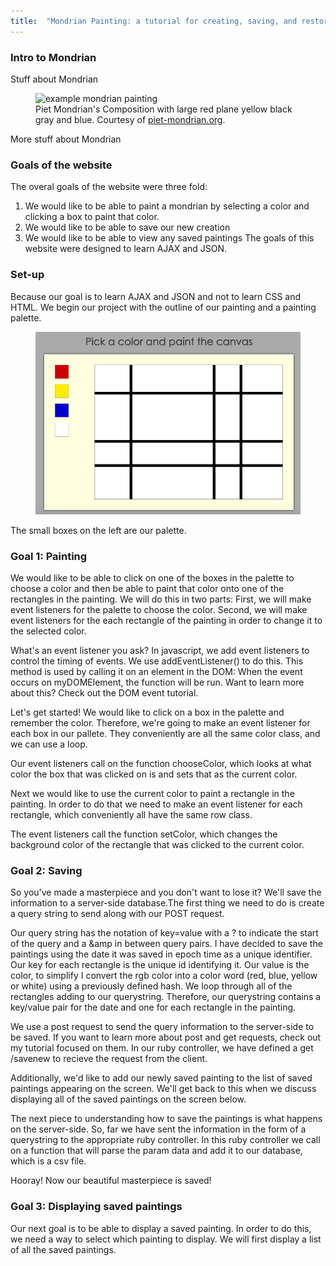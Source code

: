```yaml
---
title:  "Mondrian Painting: a tutorial for creating, saving, and restoring on the web"
---
```


### Intro to Mondrian
Stuff about Mondrian
<figure>
	<img src="http://www.piet-mondrian.org/images/paintings/composition-with-large-red-plane-yellow-black-gray-and-blue.jpg" alt="example mondrian painting" alt="Piet Mondrian's painting">
	<figcaption>Piet Mondrian's Composition with large red plane yellow black gray and blue. Courtesy of <a href="http://www.piet-mondrian.org">piet-mondrian.org</a>.</figcaption>
</figure>
More stuff about Mondrian

### Goals of the website
The overal goals of the website were three fold:
1. We would like to be able to paint a mondrian by selecting a color and clicking a box to paint that color.
2. We would like to be able to save our new creation
3. We would like to be able to view any saved paintings
The goals of this website were designed to learn AJAX and JSON.

### Set-up
Because our goal is to learn AJAX and JSON and not to learn CSS and HTML. We begin our project with the outline of our painting and a painting palette.
<figure>
	<img src="assets/MondrianScreenshot.png" alt="blank mondrian">
</figure>
The small boxes on the left are our palette.

### Goal 1: Painting
We would like to be able to click on one of the boxes in the palette to choose a color and then be able to paint that color onto one of the rectangles in the painting. We will do this in two parts: First, we will make event listeners for the palette to choose the color. Second, we will make event listeners for the each rectangle of the painting in order to change it to the selected color.

What's an event listener you ask? In javascript, we add event listeners to control the timing of events. We use addEventListener() to do this. This method is used by calling it on an element in the DOM: <script src="https://gist.github.com/LeannaRM/b5d074277abc4d646f75867c04767f8f.js"></script> When the event occurs on myDOMElement, the function will be run. Want to learn more about this? Check out the DOM event tutorial.

Let's get started! We would like to click on a box in the palette and remember the color. Therefore, we're going to make an event listener for each box in our pallete. They conveniently are all the same color class, and we can use a loop.
	
<script src="https://gist.github.com/LeannaRM/a3bd4f729fcf686ab41a98aab20d040a.js"></script>

Our event listeners call on the function chooseColor, which looks at what color the box that was clicked on is and sets that as the current color.

Next we would like to use the current color to paint a rectangle in the painting. In order to do that we need to make an event listener for each rectangle, which conveniently all have the same row class.

<script src="https://gist.github.com/LeannaRM/42fb5dcff62f92c760b168bd690f51b2.js"></script>

The event listeners call the function setColor, which changes the background color of the rectangle that was clicked to the current color.

### Goal 2: Saving
So you've made a masterpiece and you don't want to lose it? We'll save the information to a server-side database.The first thing we need to do is create a query string to send along with our POST request.

<script src="https://gist.github.com/LeannaRM/db62855e5fb3ac030f9f4735d4673358.js"></script>

Our query string has the notation of key=value with a ? to indicate the start of the query and a &amp in between query pairs. I have decided to save the paintings using the date it was saved in epoch time as a unique identifier. Our key for each rectangle is the unique id identifying it. Our value is the color, to simplify I convert the rgb color into a color word (red, blue, yellow or white) using a previously defined hash. We loop through all of the rectangles adding to our querystring. Therefore, our querystring contains a key/value pair for the date and one for each rectangle in the painting.

We use a post request to send the query information to the server-side to be saved. If you want to learn more about post and get requests, check out my tutorial focused on them. In our ruby controller, we have defined a get /savenew to recieve the request from the client.

<script src="https://gist.github.com/LeannaRM/13a63068a2d8ca4bcfbf4f4334886576.js"></script>

Additionally, we'd like to add our newly saved painting to the list of saved paintings appearing on the screen. We'll get back to this when we discuss displaying all of the saved paintings on the screen below.

The next piece to understanding how to save the paintings is what happens on the server-side. So, far we have sent the information in the form of a querystring to the appropriate ruby controller. In this ruby controller we call on a function that will parse the param data and add it to our database, which is a csv file.

<script src="https://gist.github.com/LeannaRM/64e98cbde25822278303356109d1130c.js"></script>

Hooray! Now our beautiful masterpiece is saved!

### Goal 3: Displaying saved paintings
Our next goal is to be able to display a saved painting. In order to do this, we need a way to select which painting to display. We will first display a list of all the saved paintings.